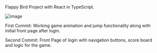 Flappy Bird Project with React in TypeScript.

![image](https://user-images.githubusercontent.com/94879785/147726895-9b08869f-5770-46ce-b56a-4d42cb88dc83.png)


First Commit: Working game animation and jump functionality along with initial front page after login.

Second Commit: Front Page of login with navigation buttons, score board and logic for the game.
